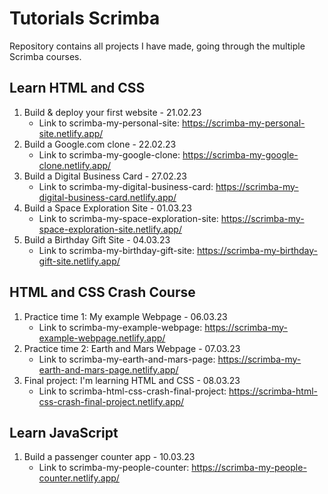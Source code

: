 # Tutorials Scrimba

Repository contains all projects I have made, going through the multiple Scrimba courses.

## Learn HTML and CSS

1.  Build & deploy your first website - 21.02.23
    - Link to scrimba-my-personal-site: https://scrimba-my-personal-site.netlify.app/
2.  Build a Google.com clone - 22.02.23
    - Link to scrimba-my-google-clone: https://scrimba-my-google-clone.netlify.app/
3.  Build a Digital Business Card - 27.02.23
    - Link to scrimba-my-digital-business-card: https://scrimba-my-digital-business-card.netlify.app/
4.  Build a Space Exploration Site - 01.03.23
    - Link to scrimba-my-space-exploration-site: https://scrimba-my-space-exploration-site.netlify.app/
5.  Build a Birthday Gift Site - 04.03.23
    - Link to scrimba-my-birthday-gift-site: https://scrimba-my-birthday-gift-site.netlify.app/

## HTML and CSS Crash Course

1.  Practice time 1: My example Webpage - 06.03.23
    - Link to scrimba-my-example-webpage: https://scrimba-my-example-webpage.netlify.app/
2.  Practice time 2: Earth and Mars Webpage - 07.03.23
    - Link to scrimba-my-earth-and-mars-page: https://scrimba-my-earth-and-mars-page.netlify.app/
3.  Final project: I'm learning HTML and CSS - 08.03.23
    - Link to scrimba-html-css-crash-final-project: https://scrimba-html-css-crash-final-project.netlify.app/

## Learn JavaScript

1.  Build a passenger counter app - 10.03.23
    - Link to scrimba-my-people-counter: https://scrimba-my-people-counter.netlify.app/
